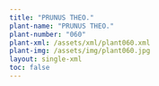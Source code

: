 ```yaml
---
title: "PRUNUS THEO."
plant-name: "PRUNUS THEO."
plant-number: "060"
plant-xml: /assets/xml/plant060.xml
plant-img: /assets/img/plant060.jpg
layout: single-xml
toc: false
---
```

